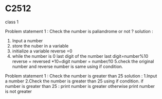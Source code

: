 # C2512
class 1

Problem statement 1 :
Check the number is paliandrome or not ?
solution :
1. Input a number
2. store the nuber in a variable
3. initialize a variable reverse =0
4. while the number is 0
   last digit of the number
   last digit=number%10
   reverse = reversed *10+digit
   number = number/10
5.check the original number and reverse number is same using if condition.

Problem statement 1 :
Check the number is greater than 25
solution :
1.Input a number
2.Check the number is greater than 25 using if condition.
 if number is greater than 25 :
 print number is greater
 otherwise
 print number is not greater 
 

   
